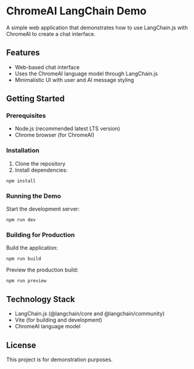 # ChromeAI LangChain Demo

A simple web application that demonstrates how to use LangChain.js with ChromeAI to create a chat interface.

## Features

- Web-based chat interface
- Uses the ChromeAI language model through LangChain.js
- Minimalistic UI with user and AI message styling

## Getting Started

### Prerequisites

- Node.js (recommended latest LTS version)
- Chrome browser (for ChromeAI)

### Installation

1. Clone the repository
2. Install dependencies:
```
npm install
```

### Running the Demo

Start the development server:
```
npm run dev
```

### Building for Production

Build the application:
```
npm run build
```

Preview the production build:
```
npm run preview
```

## Technology Stack

- LangChain.js (@langchain/core and @langchain/community)
- Vite (for building and development)
- ChromeAI language model

## License

This project is for demonstration purposes.
